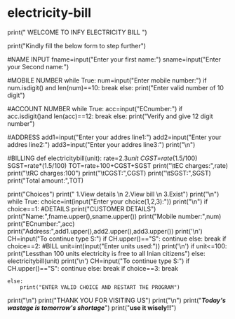 # electricity-bill
print("                 WELCOME TO INFY ELECTRICITY BILL       ")


print("Kindly fill the below form to step further")


#NAME INPUT
fname=input("Enter your first name:")
sname=input("Enter your Second name:")

#MOBILE NUMBER
while True:
    num=input("Enter mobile number:")
    if num.isdigit() and len(num)==10:
        break
    else:
        print("Enter valid number of 10 digit")
        
#ACCOUNT NUMBER
while True:
    acc=input("ECnumber:")
    if acc.isdigit()and len(acc)==12:
        break
    else:
        print("Verify and give 12 digit number")
        
#ADDRESS
add1=input("Enter your addres line1:")
add2=input("Enter your addres line2:")
add3=input("Enter your addres line3:")
print("\n")

#BILLING
def electricitybill(unit):
    rate=2.3*unit
    CGST=rate*(1.5/100)
    SGST=rate*(1.5/100)
    TOT=rate+100+CGST+SGST
    print("\tEC charges:",rate)
    print("\tRC charges:100")
    print("\tCGST:",CGST)
    print("\tSGST:",SGST)
    print("Total amount:",TOT)

print("Choices")
print(" 1.View details \n 2.View bill \n 3.Exist")
print("\n")
while True:
    choice=int(input("Enter your choice(1,2,3):"))
    print("\n")
    if choice==1:
        #DETAILS
        print("CUSTOMER DETAILS")
        print("Name:",fname.upper(),sname.upper())
        print("Mobile number:",num)
        print("ECnumber:",acc)
        print("Address:",add1.upper(),add2.upper(),add3.upper())
        print('\n')
        CH=input("To continue type S:")
        if CH.upper()=="S":
            continue
        else:
            break
    if choice==2:
        #BILL
        unit=int(input("Enter units used:"))
        print('\n')
        if unit<=100:
            print("Lessthan 100 units electricity is free to all Inian citizens")
        else:
            electricitybill(unit)
        print('\n')
        CH=input("To continue type S:")
        if CH.upper()=="S":
            continue
        else:
            break
    if choice==3:
        break
    
    else:
        print("ENTER VALID CHOICE AND RESTART THE PROGRAM")
print("\n")
print("THANK YOU FOR VISITING US")
print("\n")
print("*********************Today's wastage is tomorrow's shortage*********************")
print("************************use it wisely!!************************")
      

        
        
        
        
